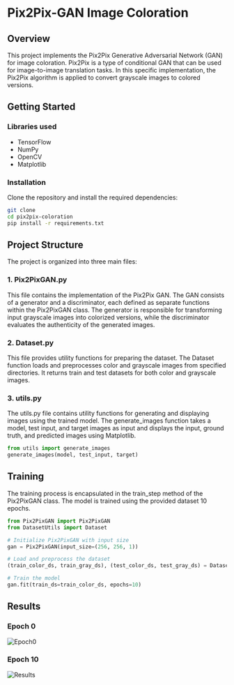 # Pix2Pix-GAN  Image Coloration 

## Overview
This project implements the Pix2Pix Generative Adversarial Network (GAN) for image coloration. Pix2Pix is a type of conditional GAN that can be used for image-to-image translation tasks. In this specific implementation, the Pix2Pix algorithm is applied to convert grayscale images to colored versions.

## Getting Started
### Libraries used
- TensorFlow
- NumPy
- OpenCV
- Matplotlib

### Installation
Clone the repository and install the required dependencies:
```bash
git clone 
cd pix2pix-coloration
pip install -r requirements.txt
```

## Project Structure
The project is organized into three main files:

### 1. Pix2PixGAN.py
This file contains the implementation of the Pix2Pix GAN. The GAN consists of a generator and a discriminator, each defined as separate functions within the Pix2PixGAN class. The generator is responsible for transforming input grayscale images into colorized versions, while the discriminator evaluates the authenticity of the generated images.

### 2. Dataset.py
This file provides utility functions for preparing the dataset. The Dataset function loads and preprocesses color and grayscale images from specified directories. It returns train and test datasets for both color and grayscale images.

### 3. utils.py
The utils.py file contains utility functions for generating and displaying images using the trained model. The generate_images function takes a model, test input, and target images as input and displays the input, ground truth, and predicted images using Matplotlib.

```python
from utils import generate_images
generate_images(model, test_input, target)
```

## Training
The training process is encapsulated in the train_step method of the Pix2PixGAN class. The model is trained using the provided dataset 10 epochs.

```python
from Pix2PixGAN import Pix2PixGAN
from DatasetUtils import Dataset

# Initialize Pix2PixGAN with input size
gan = Pix2PixGAN(input_size=(256, 256, 1))

# Load and preprocess the dataset
(train_color_ds, train_gray_ds), (test_color_ds, test_gray_ds) = Dataset(path='path/to/dataset', size=256)

# Train the model
gan.fit(train_ds=train_color_ds, epochs=10)
```

## Results
### Epoch 0
![Epoch0](https://github.com/Srini-Rohan/Image-Coloration/assets/76437900/3d4a252a-1b26-4ed0-992f-e33df628a3c4)

### Epoch 10
![Results](https://github.com/Srini-Rohan/Image-Coloration/assets/76437900/0467222f-e023-48b6-a484-16cb08cab586)
